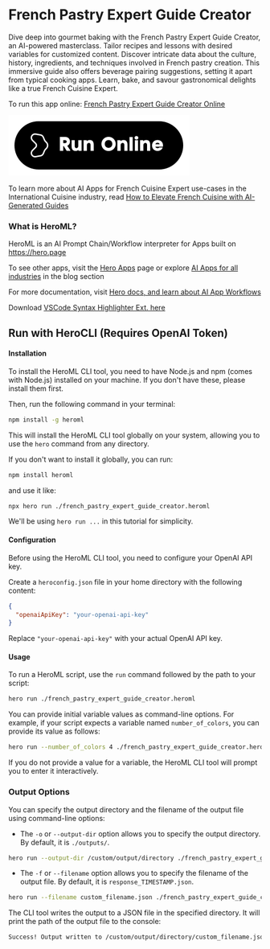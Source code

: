 # French Pastry Expert Guide Creator

Dive deep into gourmet baking with the French Pastry Expert Guide Creator, an AI-powered masterclass. Tailor recipes and lessons with desired variables for customized content. Discover intricate data about the culture, history, ingredients, and techniques involved in French pastry creation. This immersive guide also offers beverage pairing suggestions, setting it apart from typical cooking apps. Learn, bake, and savour gastronomical delights like a true French Cuisine Expert.

To run this app online: [French Pastry Expert Guide Creator Online](https://hero.page/app/french-pastry-expert-guide-creator-ai-powered-french-pastry-masterclass/6ohCpF1Zz4fkBfK2LkLU)

[![Run French Pastry Expert Guide Creator Online](/assets/run.svg)](https://hero.page/app/french-pastry-expert-guide-creator-ai-powered-french-pastry-masterclass/6ohCpF1Zz4fkBfK2LkLU)

To learn more about AI Apps for French Cuisine Expert use-cases in the International Cuisine industry, read [How to Elevate French Cuisine with AI-Generated Guides](https://hero.page/blog/ai/international-cuisine/how-to-elevate-french-cuisine-with-ai-generated-guides/171010)

### What is HeroML?
HeroML is an AI Prompt Chain/Workflow interpreter for Apps built on https://hero.page 

To see other apps, visit the [Hero Apps](https://hero.page/apps) page or explore [AI Apps for all industries](https://hero.page/blog) in the blog section

For more documentation, visit [Hero docs, and learn about AI App Workflows](https://hero.page/tutorials/introduction-to-heroml)

Download [VSCode Syntax Highlighter Ext. here](https://marketplace.visualstudio.com/items?itemName=hero-page.heroml)

## Run with HeroCLI (Requires OpenAI Token)

#### Installation

To install the HeroML CLI tool, you need to have Node.js and npm (comes with Node.js) installed on your machine. If you don't have these, please install them first. 

Then, run the following command in your terminal:

```bash
npm install -g heroml
```

This will install the HeroML CLI tool globally on your system, allowing you to use the `hero` command from any directory.

If you don't want to install it globally, you can run:

```bash
npm install heroml
```

and use it like:

```bash
npx hero run ./french_pastry_expert_guide_creator.heroml
```

We'll be using `hero run ...` in this tutorial for simplicity.

#### Configuration

Before using the HeroML CLI tool, you need to configure your OpenAI API key. 

Create a `heroconfig.json` file in your home directory with the following content:

```json
{
  "openaiApiKey": "your-openai-api-key"
}
```

Replace `"your-openai-api-key"` with your actual OpenAI API key.

#### Usage

To run a HeroML script, use the `run` command followed by the path to your script:

```bash
hero run ./french_pastry_expert_guide_creator.heroml
```

You can provide initial variable values as command-line options. For example, if your script expects a variable named `number_of_colors`, you can provide its value as follows:

```bash
hero run --number_of_colors 4 ./french_pastry_expert_guide_creator.heroml
```

If you do not provide a value for a variable, the HeroML CLI tool will prompt you to enter it interactively.

### Output Options

You can specify the output directory and the filename of the output file using command-line options:

- The `-o` or `--output-dir` option allows you to specify the output directory. By default, it is `./outputs/`.

```bash
hero run --output-dir /custom/output/directory ./french_pastry_expert_guide_creator.heroml
```

- The `-f` or `--filename` option allows you to specify the filename of the output file. By default, it is `response_TIMESTAMP.json`.

```bash
hero run --filename custom_filename.json ./french_pastry_expert_guide_creator.heroml
```

The CLI tool writes the output to a JSON file in the specified directory. It will print the path of the output file to the console:

```bash
Success! Output written to /custom/output/directory/custom_filename.json
```

